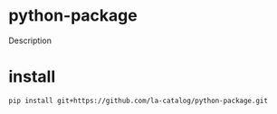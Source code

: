 # python-package
Description  

# install
`pip install git+https://github.com/la-catalog/python-package.git`  
